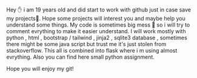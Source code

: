 Hey ✋ i am 19 years old and did start to work with github just in case save my projects📖.
Hope some projects will interest you and maybe help you understand some things.
My code is sometimes big mess 🤢 so i will try to comment evrything to make it easier understand.
I will work mostly with python , html , bootstrap / tailwind , jinja2 , sqlite3 database ,  sometimes there might be some java script 
but trust me it's just stolen from stackoverflow.
This all is combined into flask where i m using almost evrything.
Also you can find here small python assignment.

Hope you will enjoy my git!
